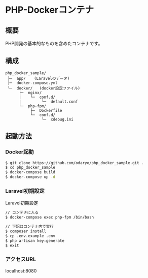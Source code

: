 # PHP-Dockerコンテナ

## 概要
PHP開発の基本的なものを含めたコンテナです。

## 構成

```
php_docker_sample/
 ├─  app/  　(Laravelのデータ)
 ├─  docker-compose.yml
 └─  docker/   (docker設定ファイル)
      ├─  nginx/
      |    └─  conf.d/
      |         └─  default.conf
      └─  php-fpm/
           ├─  Dockerfile
           └─  conf.d/
                └─  xdebug.ini
```


## 起動方法

### Docker起動

```bash
$ git clone https://github.com/odaryo/php_docker_sample.git .
$ cd php_docker_sample
$ docker-compose build
$ docker-compose up -d
```

### Laravel初期設定
Laravel初期設定

```bash
// コンテナに入る
$ docker-compose exec php-fpm /bin/bash

// 下記はコンテナ内で実行
$ composer install
$ cp .env.example .env
$ php artisan key:generate
$ exit
```

### アクセスURL

localhost:8080

